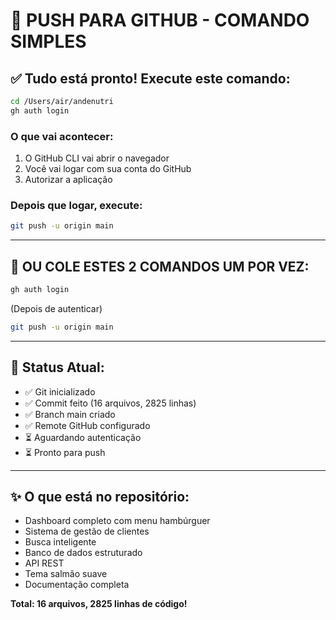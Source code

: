 # 🚀 PUSH PARA GITHUB - COMANDO SIMPLES

## ✅ Tudo está pronto! Execute este comando:

```bash
cd /Users/air/andenutri
gh auth login
```

### O que vai acontecer:

1. O GitHub CLI vai abrir o navegador
2. Você vai logar com sua conta do GitHub
3. Autorizar a aplicação

### Depois que logar, execute:

```bash
git push -u origin main
```

---

## 🎯 **OU COLE ESTES 2 COMANDOS UM POR VEZ:**

```bash
gh auth login
```

(Depois de autenticar)

```bash
git push -u origin main
```

---

## 📍 **Status Atual:**

- ✅ Git inicializado
- ✅ Commit feito (16 arquivos, 2825 linhas)
- ✅ Branch main criado
- ✅ Remote GitHub configurado
- ⏳ Aguardando autenticação
- ⏳ Pronto para push

---

## ✨ **O que está no repositório:**

- Dashboard completo com menu hambúrguer
- Sistema de gestão de clientes
- Busca inteligente
- Banco de dados estruturado
- API REST
- Tema salmão suave
- Documentação completa

**Total: 16 arquivos, 2825 linhas de código!**

